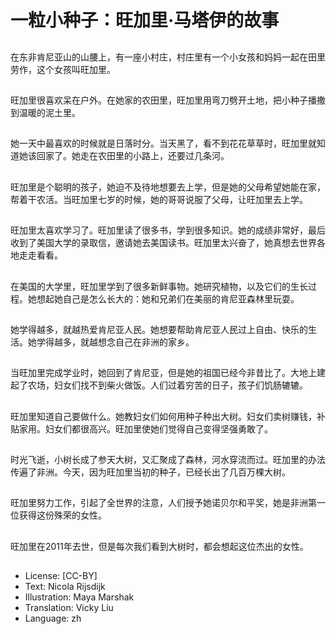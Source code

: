# 一粒小种子：旺加里·马塔伊的故事

##
在东非肯尼亚山的山腰上，有一座小村庄，村庄里有一个小女孩和妈妈一起在田里劳作，这个女孩叫旺加里。

##
旺加里很喜欢呆在户外。在她家的农田里，旺加里用弯刀劈开土地，把小种子播撒到温暖的泥土里。

##
她一天中最喜欢的时候就是日落时分。当天黑了，看不到花花草草时，旺加里就知道她该回家了。她走在农田里的小路上，还要过几条河。

##
旺加里是个聪明的孩子，她迫不及待地想要去上学，但是她的父母希望她能在家，帮着干农活。当旺加里七岁的时候，她的哥哥说服了父母，让旺加里去上学。

##
旺加里太喜欢学习了。旺加里读了很多书，学到很多知识。她的成绩非常好，最后收到了美国大学的录取信，邀请她去美国读书。旺加里太兴奋了，她真想去世界各地走走看看。

##
在美国的大学里，旺加里学到了很多新鲜事物。她研究植物，以及它们的生长过程。她想起她自己是怎么长大的：她和兄弟们在美丽的肯尼亚森林里玩耍。

##
她学得越多，就越热爱肯尼亚人民。她想要帮助肯尼亚人民过上自由、快乐的生活。她学得越多，就越想念自己在非洲的家乡。

##
当旺加里完成学业时，她回到了肯尼亚，但是她的祖国已经今非昔比了。大地上建起了农场，妇女们找不到柴火做饭。人们过着穷苦的日子，孩子们饥肠辘辘。

##
旺加里知道自己要做什么。她教妇女们如何用种子种出大树。妇女们卖树赚钱，补贴家用。妇女们都很高兴。旺加里使她们觉得自己变得坚强勇敢了。

##
时光飞逝，小树长成了参天大树，又汇聚成了森林，河水穿流而过。旺加里的办法传遍了非洲。今天，因为旺加里当初的种子，已经长出了几百万棵大树。

##
旺加里努力工作，引起了全世界的注意，人们授予她诺贝尔和平奖，她是非洲第一位获得这份殊荣的女性。

##
旺加里在2011年去世，但是每次我们看到大树时，都会想起这位杰出的女性。

##
* License: [CC-BY]
* Text: Nicola Rijsdijk
* Illustration: Maya Marshak
* Translation: Vicky Liu
* Language: zh
